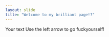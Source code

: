 ```yaml
---
layout: slide
title: "Welcome to my brilliant page!?"
---
```

Your text
Use the left arrow to go fuckyourself!
